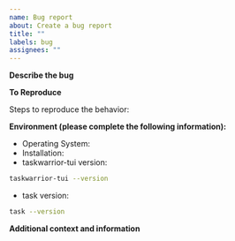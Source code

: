 ```yaml
---
name: Bug report
about: Create a bug report
title: ""
labels: bug
assignees: ""
---
```


<!-- Thank you for taking the time to fill out a bug report. -->

**Describe the bug**

<!-- A clear and concise description of what the bug is with screenshots if available. -->

**To Reproduce**

Steps to reproduce the behavior:

<!--
Please provide a minimal working example of the bug with screenshots if possible.

You can set the TASKDATA and TASKRC environment variables to point to a different location for temporary fresh taskwarrior session.

You can use the following fake task list to reproduce your error:

```bash
git clone https://github.com/kdheepak/taskwarrior-testdata/
```

After you clone the above repository, run the following lines in your shell.

```bash
export TASKRC=`pwd`/taskwarrior-testdata/data/.taskrc
export TASKDATA=`pwd`/taskwarrior-testdata/data/.task
```

See taskwarrior documentation for more information.

Use your favorite tool to generate a screenshot or a gif of the error.
-->

**Environment (please complete the following information):**

- Operating System: <!-- Windows | Mac | Linux -->
- Installation: <!-- github releases | homebrew | arch | zinit -->
- taskwarrior-tui version:

```bash
taskwarrior-tui --version
```
- task version:

```bash
task --version
```

**Additional context and information**

<!-- Please provide detailed stacktraces, screenshot, etc here. If `taskwarrior-tui` crashes, you can set the RUST_BACKTRACE=1 for a detailed stacktrace. -->

